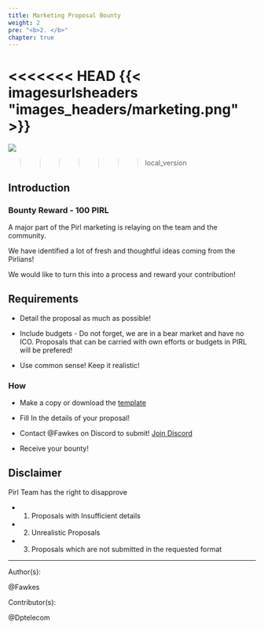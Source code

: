 ```yaml
---
title: Marketing Proposal Bounty
weight: 2
pre: "<b>2. </b>"
chapter: true
---
```


<<<<<<< HEAD
{{< imagesurlsheaders "images_headers/marketing.png"  >}}
=======
![](/images_headers/marketing.png)
>>>>>>> local_version

## Introduction

### Bounty Reward - 100 PIRL

A major part of the Pirl marketing is relaying on the team and the community.

We have identified a lot of fresh and thoughtful ideas coming from the Pirlians!

We would like to turn this into a process and reward your contribution! 

## Requirements

- Detail the proposal as much as possible!

- Include budgets - Do not forget, we are in a bear market and have no ICO. Proposals that can be carried with own efforts or budgets in PIRL will be prefered!

- Use common sense! Keep it realistic!

### How 

- Make a copy or download the [template](https://docs.google.com/document/d/1LVEAML2oLC2eHee72cmlZ1T-yTH56anE6WBncbOd4kw/edit?usp=sharing) 

- Fill In the details of your proposal!

- Contact @Fawkes on Discord to submit! [Join Discord](https://discord.gg/3WXkUt9)

- Receive your bounty!

## Disclaimer

Pirl Team has the right to disapprove 
- 1. Proposals with Insufficient details 
- 2. Unrealistic Proposals 
- 3. Proposals which are not submitted in the requested format




---
Author(s):  

@Fawkes

Contributor(s):  

@Dptelecom